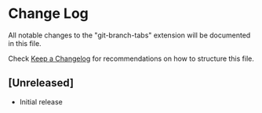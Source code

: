 # Change Log

All notable changes to the "git-branch-tabs" extension will be documented in this file.

Check [Keep a Changelog](http://keepachangelog.com/) for recommendations on how to structure this file.

## [Unreleased]

- Initial release